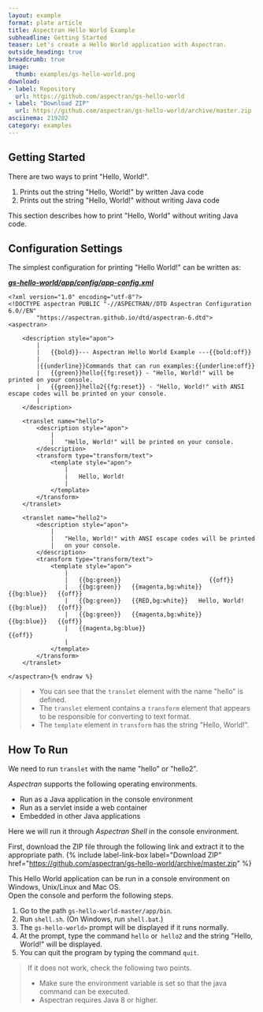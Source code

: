 ```yaml
---
layout: example
format: plate article
title: Aspectran Hello World Example
subheadline: Getting Started
teaser: Let's create a Hello World application with Aspectran.
outside_heading: true
breadcrumb: true
image:
  thumb: examples/gs-hello-world.png
download:
- label: Repository
  url: https://github.com/aspectran/gs-hello-world
- label: "Download ZIP"
  url: https://github.com/aspectran/gs-hello-world/archive/master.zip
asciinema: 219202
category: examples
---
```


## Getting Started

There are two ways to print "Hello, World!".

1. Prints out the string "Hello, World!" by written Java code
2. Prints out the string "Hello, World!" without writing Java code

This section describes how to print "Hello, World" without writing Java code.

## Configuration Settings

The simplest configuration for printing "Hello World!" can be written as:

[***gs-hello-world/app/config/app-config.xml***](https://github.com/aspectran/gs-hello-world/blob/master/app/config/app-config.xml)

```xml{% raw %}
<?xml version="1.0" encoding="utf-8"?>
<!DOCTYPE aspectran PUBLIC "-//ASPECTRAN//DTD Aspectran Configuration 6.0//EN"
        "https://aspectran.github.io/dtd/aspectran-6.dtd">
<aspectran>

    <description style="apon">
        |
        |   {{bold}}--- Aspectran Hello World Example ---{{bold:off}}
        |
        |{{underline}}Commands that can run examples:{{underline:off}}
        |   {{green}}hello{{fg:reset}} - "Hello, World!" will be printed on your console.
        |   {{green}}hello2{{fg:reset}} - "Hello, World!" with ANSI escape codes will be printed on your console.
        |
    </description>

    <translet name="hello">
        <description style="apon">
            |
            |   "Hello, World!" will be printed on your console.
        </description>
        <transform type="transform/text">
            <template style="apon">
                |
                |   Hello, World!
                |
            </template>
        </transform>
    </translet>

    <translet name="hello2">
        <description style="apon">
            |
            |   "Hello, World!" with ANSI escape codes will be printed
            |   on your console.
        </description>
        <transform type="transform/text">
            <template style="apon">
                |
                |   {{bg:green}}                         {{off}}
                |   {{bg:green}}   {{magenta,bg:white}}                   {{bg:blue}}   {{off}}
                |   {{bg:green}}   {{RED,bg:white}}   Hello, World!   {{bg:blue}}   {{off}}
                |   {{bg:green}}   {{magenta,bg:white}}                   {{bg:blue}}   {{off}}
                |   {{magenta,bg:blue}}                         {{off}}
                |
            </template>
        </transform>
    </translet>

</aspectran>{% endraw %}
```

> - You can see that the `translet` element with the name "hello" is defined.
> - The `translet` element contains a `transform` element that appears to be responsible for converting to text format.
> - The `template` element in `transform` has the string "Hello, World!".

## How To Run

We need to run `translet` with the name "hello" or "hello2".

*Aspectran* supports the following operating environments.
* Run as a Java application in the console environment
* Run as a servlet inside a web container
* Embedded in other Java applications

Here we will run it through *Aspectran Shell* in the console environment.

First, download the ZIP file through the following link and extract it to the appropriate path.
{% include label-link-box label="Download ZIP" href="https://github.com/aspectran/gs-hello-world/archive/master.zip" %}

This Hello World application can be run in a console environment on Windows, Unix/Linux and Mac OS.  
Open the console and perform the following steps.

1. Go to the path `gs-hello-world-master/app/bin`.
2. Run `shell.sh`. (On Windows, run `shell.bat`.)
3. The `gs-hello-world>` prompt will be displayed if it runs normally.
4. At the prompt, type the command `hello` or` hello2` and the string "Hello, World!" will be displayed.
5. You can quit the program by typing the command `quit`.

> If it does not work, check the following two points.  
> - Make sure the environment variable is set so that the java command can be executed.  
> - Aspectran requires Java 8 or higher.
